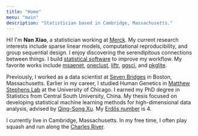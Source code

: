 ```yaml
---
title: "Home"
menu: "main"
description: "Statistician based in Cambridge, Massachusetts."
---
```


Hi! I'm **Nan Xiao**, a statistician working at [Merck](https://www.merck.com/).
My current research interests include sparse linear models,
computational reproducibility, and group sequential design.
I enjoy discovering the serendipitous connections between things.
I build [statistical software](https://nanx.me/software/) to improve my workflow.
My favorite works include [msaenet](https://nanx.me/msaenet/), [oneclust](https://nanx.me/oneclust/), [liftr](https://liftr.me/), [ggsci](https://nanx.me/ggsci/), and [pkglite](https://merck.github.io/pkglite/).

Previously, I worked as a data scientist at [Seven Bridges](https://www.sevenbridges.com/) in Boston, Massachusetts.
Earlier in my career, I studied Human Genetics in [Matthew Stephens Lab](https://stephenslab.uchicago.edu/) at the University of Chicago.
I earned my PhD degree in Statistics from Central South University, China.
My thesis focused on developing statistical machine learning methods for high-dimensional data analysis,
advised by [Qing-Song Xu](https://scholar.google.com/citations?user=b98MXiYAAAAJ&hl=en).
My [Erdős number](https://mathscinet.ams.org/mathscinet/collaborationFiltered.html?group_target=189017&group_source=1129576) is 4.

I currently live in Cambridge, Massachusetts.
In my free time, I often play squash and run along the [Charles River](https://unsplash.com/photos/Npxns5Xj2YQ).
